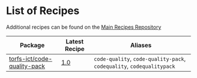 # List of Recipes

Additional recipes can be found on the [Main Recipes Repository](https://github.com/symfony/recipes/blob/flex/main/RECIPES.md)

| Package | Latest Recipe | Aliases |
| --- | --- | --- |
| [torfs-ict/code-quality-pack](https://packagist.org/packages/torfs-ict/code-quality-pack) | [1.0](torfs-ict/code-quality-pack/1.0) | `code-quality`, `code-quality-pack`, `codequality`, `codequalitypack` |